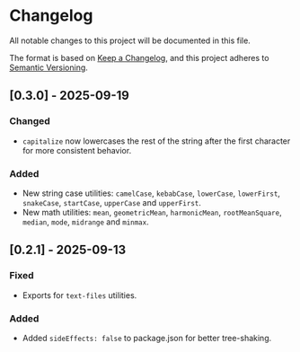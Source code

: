 # Changelog

All notable changes to this project will be documented in this file.

The format is based on [Keep a Changelog](https://keepachangelog.com/en/1.0.0/), and this project adheres to [Semantic Versioning](https://semver.org/spec/v2.0.0.html).

## [0.3.0] - 2025-09-19

### Changed

- `capitalize` now lowercases the rest of the string after the first character for more consistent behavior.

### Added

- New string case utilities: `camelCase`, `kebabCase`, `lowerCase`, `lowerFirst`, `snakeCase`, `startCase`, `upperCase` and `upperFirst`.
- New math utilities: `mean`, `geometricMean`, `harmonicMean`, `rootMeanSquare`, `median`, `mode`, `midrange` and `minmax`.

## [0.2.1] - 2025-09-13

### Fixed

- Exports for `text-files` utilities.

### Added

- Added `sideEffects: false` to package.json for better tree-shaking.
